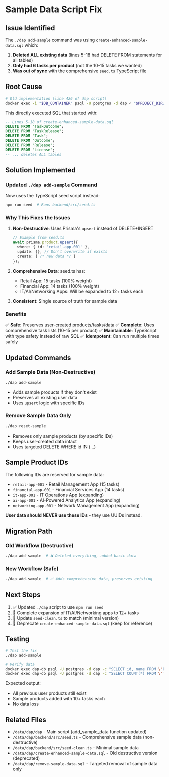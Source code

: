 # Sample Data Script Fix

## Issue Identified
The `./dap add-sample` command was using `create-enhanced-sample-data.sql` which:
1. **Deleted ALL existing data** (lines 5-18 had DELETE FROM statements for all tables)
2. **Only had 6 tasks per product** (not the 10-15 tasks we wanted)
3. **Was out of sync** with the comprehensive `seed.ts` TypeScript file

## Root Cause
```bash
# Old implementation (line 426 of dap script)
docker exec -i "$DB_CONTAINER" psql -U postgres -d dap < "$PROJECT_DIR/create-enhanced-sample-data.sql"
```

This directly executed SQL that started with:
```sql
-- Lines 5-18 of create-enhanced-sample-data.sql
DELETE FROM "TaskOutcome";
DELETE FROM "TaskRelease";
DELETE FROM "Task";
DELETE FROM "Outcome";
DELETE FROM "Release";
DELETE FROM "License";
-- ... deletes ALL tables
```

## Solution Implemented

### Updated `./dap add-sample` Command
Now uses the TypeScript seed script instead:
```bash
npm run seed  # Runs backend/src/seed.ts
```

### Why This Fixes the Issues

1. **Non-Destructive**: Uses Prisma's `upsert` instead of DELETE+INSERT
   ```typescript
   // Example from seed.ts
   await prisma.product.upsert({
     where: { id: 'retail-app-001' },
     update: {}, // Don't overwrite if exists
     create: { /* new data */ }
   });
   ```

2. **Comprehensive Data**: seed.ts has:
   - Retail App: 15 tasks (100% weight)
   - Financial App: 14 tasks (100% weight)
   - IT/AI/Networking Apps: Will be expanded to 12+ tasks each

3. **Consistent**: Single source of truth for sample data

### Benefits

✅ **Safe**: Preserves user-created products/tasks/data
✅ **Complete**: Uses comprehensive task lists (10-15 per product)
✅ **Maintainable**: TypeScript with type safety instead of raw SQL
✅ **Idempotent**: Can run multiple times safely

## Updated Commands

### Add Sample Data (Non-Destructive)
```bash
./dap add-sample
```
- Adds sample products if they don't exist
- Preserves all existing user data
- Uses `upsert` logic with specific IDs

### Remove Sample Data Only
```bash
./dap reset-sample
```
- Removes only sample products (by specific IDs)
- Keeps user-created data intact
- Uses targeted DELETE WHERE id IN (...)

## Sample Product IDs
The following IDs are reserved for sample data:
- `retail-app-001` - Retail Management App (15 tasks)
- `financial-app-001` - Financial Services App (14 tasks)
- `it-app-001` - IT Operations App (expanding)
- `ai-app-001` - AI-Powered Analytics App (expanding)
- `networking-app-001` - Network Management App (expanding)

**User data should NEVER use these IDs** - they use UUIDs instead.

## Migration Path

### Old Workflow (Destructive)
```bash
./dap add-sample  # ❌ Deleted everything, added basic data
```

### New Workflow (Safe)
```bash
./dap add-sample  # ✅ Adds comprehensive data, preserves existing
```

## Next Steps
1. ✅ Updated `./dap` script to use `npm run seed`
2. 🔄 Complete expansion of IT/AI/Networking apps to 12+ tasks
3. 🔄 Update `seed-clean.ts` to match (minimal version)
4. 📝 Deprecate `create-enhanced-sample-data.sql` (keep for reference)

## Testing
```bash
# Test the fix
./dap add-sample

# Verify data
docker exec dap-db psql -U postgres -d dap -c "SELECT id, name FROM \"Product\";"
docker exec dap-db psql -U postgres -d dap -c "SELECT COUNT(*) FROM \"Task\" GROUP BY \"productId\";"
```

Expected output:
- All previous user products still exist
- Sample products added with 10+ tasks each
- No data loss

## Related Files
- `/data/dap/dap` - Main script (add_sample_data function updated)
- `/data/dap/backend/src/seed.ts` - Comprehensive sample data (non-destructive)
- `/data/dap/backend/src/seed-clean.ts` - Minimal sample data
- `/data/dap/create-enhanced-sample-data.sql` - Old destructive version (deprecated)
- `/data/dap/remove-sample-data.sql` - Targeted removal of sample data only
